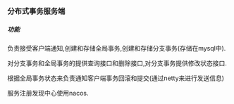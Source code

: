 ### 分布式事务服务端

##### 功能

负责接受客户端通知,创建和存储全局事务,创建和存储分支事务(存储在mysql中).

对分支事务和全局事务的提供查询接口和删除接口,对分支事务提供修改状态接口.

根据全局事务状态来负责通知客户端事务回滚和提交(通过netty来进行发送信息)

服务注册发现中心使用nacos.

 

